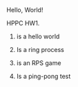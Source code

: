 Hello, World!

HPPC HW1.

1. is a hello world

2. Is a ring process

3. is an RPS game

4. Is a ping-pong test
